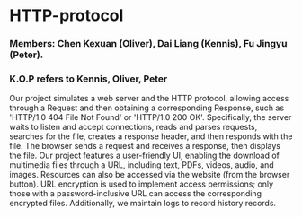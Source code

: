 # HTTP-protocol
### Members: Chen Kexuan (Oliver), Dai Liang (Kennis), Fu Jingyu (Peter). 
### K.O.P refers to Kennis, Oliver, Peter
Our project simulates a web server and the HTTP protocol, allowing access through a Request and then obtaining a corresponding Response, such as 'HTTP/1.0 404 File Not Found' or 'HTTP/1.0 200 OK'. Specifically, the server waits to listen and accept connections, reads and parses requests, searches for the file, creates a response header, and then responds with the file. The browser sends a request and receives a response, then displays the file. Our project features a user-friendly UI, enabling the download of multimedia files through a URL, including text, PDFs, videos, audio, and images. Resources can also be accessed via the website (from the browser button). URL encryption is used to implement access permissions; only those with a password-inclusive URL can access the corresponding encrypted files. Additionally, we maintain logs to record history records.

